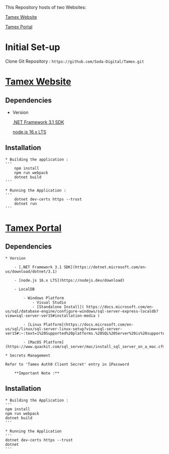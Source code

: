This Repository hosts of two Websites:

[Tamex Website](https://tamex.com.au)

[Tamex Portal](https://portal.tamex.com.au/)



# Initial Set-up

Clone Git Repository : `https://github.com/Soda-Digital/Tamex.git`


# [Tamex Website](https://tamex.com.au)

## Dependencies

* Version 

	[.NET Framework 3.1 SDK](https://dotnet.microsoft.com/en-us/download/dotnet/3.1)

	[node.js 16.x LTS](https://nodejs.dev/download)

## Installation 

	* Building the application :
	'''
		npm install
		npm run webpack
		dotnet build
	'''
		
	* Running the Application :
	'''
		dotnet dev-certs https --trust
		dotnet run
	'''

# [Tamex Portal](https://tamex.com.au)

## Dependencies

	* Version
	
		- [.NET Framework 3.1 SDK](https://dotnet.microsoft.com/en-us/download/dotnet/3.1)

		- [node.js 16.x LTS](https://nodejs.dev/download)
		
		- LocalDB 
		
			- Windows Platform
				- Visual Studio 
				- [Standalone Install]( https://docs.microsoft.com/en-us/sql/database-engine/configure-windows/sql-server-express-localdb?view=sql-server-ver15#installation-media )
			
			- [Linux Platform](https://docs.microsoft.com/en-us/sql/linux/sql-server-linux-setup?view=sql-server-ver15#:~:text=1%20Supported%20platforms.%20SQL%20Server%20is%20supported%20on,command%20line.%20%20...%20You%20can...%20More%20)
		 
			- [MacOS Platform](https://www.quackit.com/sql_server/mac/install_sql_server_on_a_mac.cfm#:~:text=Microsoft%20has%20made%20SQL%20Server%20available%20for%20macOS,on%20a%20Mac%20prior%20to%20SQL%20Server%202017%29.)

	* Secrets Management
	
	Refer to 'Tamex Auth0 Client Secret' entry in 1Password 
	
		**Important Note :**
		
## Installation

	* Building the Application :
	'''
	npm install
	npm run webpack
	dotnet build
	'''
	
	* Running the Application
	'''
	dotnet dev-certs https --trust
	dotnet 
	'''
